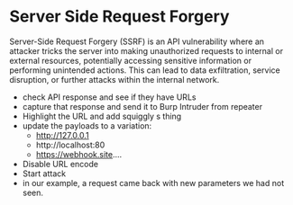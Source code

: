 # Server Side Request Forgery

Server-Side Request Forgery (SSRF) is an API vulnerability where an attacker tricks the server into making unauthorized requests to internal or external resources, potentially accessing sensitive information or performing unintended actions. This can lead to data exfiltration, service disruption, or further attacks within the internal network.

- check API response and see if they have URLs
- capture that response and send it to Burp Intruder from repeater
- Highlight the URL and add squiggly s thing
- update the payloads to a variation:
  - http://127.0.0.1
  - http://localhost:80
  - https://webhook.site....
- Disable URL encode
- Start attack
- in our example, a request came back with new parameters we had not seen.
